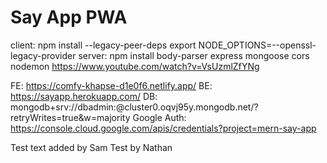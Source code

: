 # Say App PWA
client: npm install --legacy-peer-deps
export NODE_OPTIONS=--openssl-legacy-provider
server: npm install body-parser express mongoose cors nodemon
https://www.youtube.com/watch?v=VsUzmlZfYNg

FE: https://comfy-khapse-d1e0f6.netlify.app/
BE: https://sayapp.herokuapp.com/
DB: mongodb+srv://dbadmin:<password>@cluster0.oqvj95y.mongodb.net/?retryWrites=true&w=majority
Google Auth: https://console.cloud.google.com/apis/credentials?project=mern-say-app

Test text added by Sam
Test by Nathan
